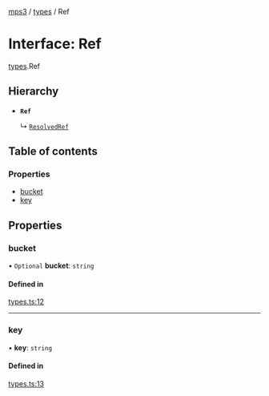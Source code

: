[mps3](../API.md) / [types](../modules/types.md) / Ref

# Interface: Ref

[types](../modules/types.md).Ref

## Hierarchy

- **`Ref`**

  ↳ [`ResolvedRef`](types.ResolvedRef.md)

## Table of contents

### Properties

- [bucket](types.Ref.md#bucket)
- [key](types.Ref.md#key)

## Properties

### bucket

• `Optional` **bucket**: `string`

#### Defined in

[types.ts:12](https://github.com/endpointservices/mps3/blob/f1b10b6/src/types.ts#L12)

___

### key

• **key**: `string`

#### Defined in

[types.ts:13](https://github.com/endpointservices/mps3/blob/f1b10b6/src/types.ts#L13)
